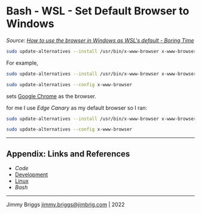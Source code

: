 # Bash - WSL - Set Default Browser to Windows

*Source: [How to use the browser in Windows as WSL's default - Boring Time](https://akimon658.github.io/en/p/2021/wsl-default-browser/)*

````bash
sudo update-alternatives --install /usr/bin/x-www-browser x-www-browser path/to/browser priority
````

For example,

````bash
sudo update-alternatives --install /usr/bin/x-www-browser x-www-browser /mnt/c/Program\ Files/Google/Chrome/Application/chrome.exe 1

sudo update-alternatives --config x-www-browser
````

sets [Google Chrome](../../../3-Resources/Tools/Web%20Browsers/Chrome/Google%20Chrome.md) as the browser.

for me I use *Edge Canary* as my default browser so I ran:

````bash
sudo update-alternatives --install /usr/bin/x-www-browser x-www-browser /mnt/c/users/jimmy/appdata/local/microsoft/edge\ sxs/application/msedge.exe 1

sudo update-alternatives --config x-www-browser
````

---

## Appendix: Links and References

* *Code*
* [Development](../../MOCs/Development.md)
* [Linux](../../../3-Resources/Tools/Linux/Linux.md)
* *Bash*

---

Jimmy Briggs <jimmy.briggs@jimbrig.com> | 2022
